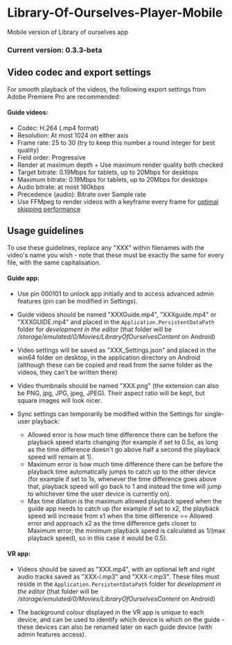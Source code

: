 # Library-Of-Ourselves-Player-Mobile
Mobile version of Library of ourselves app

### Current version: 0.3.3-beta

## Video codec and export settings
For smooth playback of the videos, the following export settings from Adobe Premiere Pro are recommended:
#### Guide videos:
* Codec: H.264 (.mp4 format)
* Resolution: At most 1024 on either axis
* Frame rate: 25 to 30 (try to keep this number a round integer for best quality)
* Field order: Progressive
* Render at maximum depth + Use maximum render quality both checked
* Target bitrate: 0.19Mbps for tablets, up to 20Mbps for desktops
* Maximum bitrate: 0.19Mbps for tablets, up to 20Mbps for desktops
* Audio bitrate: at most 160kbps
* Precedence (audio): Bitrate over Sample rate
* Use FFMpeg to render videos with a keyframe every frame for [optimal skipping performance](https://www.renderheads.com/content/docs/AVProVideo/articles/feature-seeking-playbackrate.html)


## Usage guidelines
To use these guidelines, replace any "XXX" within filenames with the video's name you wish - note that these must be exactly the same for every file, with the same capitalisation.


#### Guide app:
* Use pin 000101 to unlock app initially and to access advanced admin features (pin can be modified in Settings).

* Guide videos should be named "XXXGuide.mp4", "XXXguide.mp4" or "XXXGUIDE.mp4" and placed in the `Application.PersistentDataPath` folder for *development in the editor* (that folder will be */storage/emulated/0/Movies/LibraryOfOurselvesContent* on Android)

* Video settings will be saved as "XXX_Settings.json" and placed in the win64 folder on desktop, in the application directory on Android (although these can be copied and read from the same folder as the videos, they can't be written there)

* Video thumbnails should be named "XXX.png" (the extension can also be PNG, jpg, JPG, jpeg, JPEG). Their aspect ratio will be kept, but square images will look nicer.

* Sync settings can temporarily be modified within the Settings for single-user playback:
	- Allowed error is how much time difference there can be before the playback speed starts changing (for example if set to 0.5s, as long as the time difference doesn't go above half a second the playback speed will remain at 1).
	- Maximum error is how much time difference there can be before the playback time automatically jumps to catch up to the other device (for example if set to 1s, whenever the time difference goes above that, playback speed will go back to 1 and instead the time will jump to whichever time the user device is currently on).
	- Max time dilation is the maximum allowed playback speed when the guide app needs to catch up (for example if set to x2, the playback speed will increase from x1 when the time difference == Allowed error and approach x2 as the time difference gets closer to Maximum error; the minimum playback speed is calculated as 1/(max playback speed), so in this case it would be 0.5).

#### VR app:
* Videos should be saved as "XXX.mp4", with an optional left and right audio tracks saved as "XXX-l.mp3" and "XXX-r.mp3". These files must reside in the `Application.PersistentDataPath` folder for *development in the editor* (that folder will be */storage/emulated/0/Movies/LibraryOfOurselvesContent* on Android)

* The background colour displayed in the VR app is unique to each device, and can be used to identify which device is which on the guide - these devices can also be renamed later on each guide device (with admin features access).
